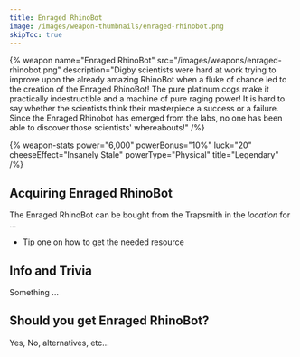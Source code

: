 ```yaml
---
title: Enraged RhinoBot
image: /images/weapon-thumbnails/enraged-rhinobot.png
skipToc: true
---
```


{% weapon
 name="Enraged RhinoBot"
 src="/images/weapons/enraged-rhinobot.png"
 description="Digby scientists were hard at work trying to improve upon the already amazing RhinoBot when a fluke of chance led to the creation of the Enraged RhinoBot! The pure platinum cogs make it practically indestructible and a machine of pure raging power! It is hard to say whether the scientists think their masterpiece a success or a failure. Since the Enraged Rhinobot has emerged from the labs, no one has been able to discover those scientists' whereabouts!"
/%}

{% weapon-stats
 power="6,000"
 powerBonus="10%"
 luck="20"
 cheeseEffect="Insanely Stale"
 powerType="Physical"
 title="Legendary"
/%}

## Acquiring Enraged RhinoBot

The Enraged RhinoBot can be bought from the Trapsmith in the *location* for ...

- Tip one on how to get the needed resource

## Info and Trivia

Something ...

## Should you get Enraged RhinoBot?

Yes, No, alternatives, etc...
